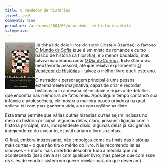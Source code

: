 ```yaml
---
title: O vendedor de histórias
layout: post
comments: true
permalink: /archives/2004/09/o-vendedor-de-historias.html/
categories:
---
```

<img src="/img/blig/vendedor.jpg" border=0 alt="capa do livro O Vendedor de Histórias" align="left" border=1>Já tinha lido dois livros do autor (Jostein Gaarder): o famoso <a href="http://www.submarino.com.br/books_productdetails.asp?Query=ProductPage&#038;ProdTypeId=1&#038;ProdId=45231&#038;ST=SE" >O Mundo de Sofia</a> (que é um misto de romance e curso básico de história da filosofia), e o menos badalado, mas talvez mais interessante <a href="http://www.submarino.com.br/books_productdetails.asp?Query=ProductPage&#038;ProdTypeId=1&#038;ProdId=21659&#038;ST=SE" >O Dia do Curinga</a>. Este último era meu favorito pessoal, até que resolvi experimentar <a href="http://www.submarino.com.br/books_productdetails.asp?Query=ProductPage&#038;ProdTypeId=1&#038;ProdId=256659&#038;ST=SE" >O Vendedor de Histórias</a> &#8211; talvez o melhor livro que li este ano.

O narrador e personagem principal é uma pessoa extremamente imaginativa, capaz de criar e recordar histórias com a mesma intensidade e riqueza de detalhes que encontra nas memórias de fatos reais. Após algum tempo contando sua infância e adolescência, ele mostra a maneira pouco ortodoxa na qual aplicou tal dom para ganhar a vida, e as conseqüências disto.

Esta trama permite que várias outras histórias curtas sejam inclusas no meio da história principal. Algumas delas, claro, possuem ligação com a história principal, mas, independente disso, algumas delas já são geniais independente do conjunto, e justificariam o livro sozinhas.

O final, embora interessante, não empolgou como os finais das histórias mais curtas &#8211; o que não tira o mérito do livro. Não recomendo ler as sinopses &#8211; é muito mais divertido descobrir tudo à medida que vai acontecendo (isso devia ser com qualquer livro, mas parece que com esse os sites de venda insistem em querer revelar mais do que deveriam).
